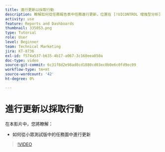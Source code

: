 ```yaml
---
title: 進行更新以採取行動
description: 瞭解如何從任務報告表中任務進行更新，位置在 [!UICONTROL 增強型分析].
activity: use
feature: Reports and Dashboards
thumbnail: 335053.png
type: Tutorial
role: User
level: Beginner
team: Technical Marketing
jira: KT-8736
exl-id: f574a537-b635-4b17-a067-3c168eea850a
doc-type: video
source-git-commit: 6c31f8d2e98ad8cd1880cd03ec0b0e6c0fd9ec09
workflow-type: tm+mt
source-wordcount: '42'
ht-degree: 0%

---
```


# 進行更新以採取行動

在本影片中，您將瞭解：

* 如何從小眾測試版中的任務圖中進行更新

>[!VIDEO](https://video.tv.adobe.com/v/335053/?quality=12&learn=on)
